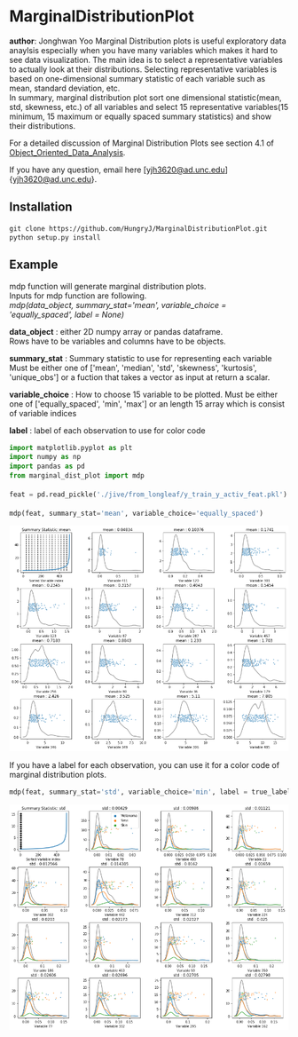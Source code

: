 # MarginalDistributionPlot

**author**: Jonghwan Yoo
Marginal Distribution plots is useful exploratory data anaylsis especially when you have many variables which makes it hard to see data visualization. The main idea is to select a representative variables to actually look at their distributions. Selecting representative variables is based on one-dimensional summary statistic of each variable such as mean, standard deviation, etc.  
In summary, marginal distribution plot sort one dimensional statistic(mean, std, skewness, etc.) of all variables and select 15 representative variables(15 minimum, 15 maximum or equally spaced summary statistics) and show their distributions. 

For a detailed discussion of Marginal Distribution Plots see section 4.1 of [Object_Oriented_Data_Analysis](https://marronwebfiles.sites.oasis.unc.edu/Teaching/OODA-STOR881-Fall2019/OODAbookV10tempAug15.pdf).

If you have any question, email here [yjh3620@ad.unc.edu]{yjh3620@ad.unc.edu}.

## Installation

```
git clone https://github.com/HungryJ/MarginalDistributionPlot.git
python setup.py install
```

## Example
mdp function will generate marginal distribution plots.  
Inputs for mdp function are following.  
_mdp(data_object, summary_stat='mean', variable_choice = 'equally_spaced', label = None)_

**data_object** : either 2D numpy array or pandas dataframe.  
Rows have to be variables and columns have to be objects.  

**summary_stat** : Summary statistic to use for representing each variable
Must be either one of ['mean', 'median', 'std', 'skewness', 'kurtosis', 'unique_obs'] or a fuction that takes a vector as input at return a scalar. 

**variable_choice** : How to choose 15 variable to be plotted.
Must be either one of ['equally_spaced', 'min', 'max'] or an length 15 array which is consist of variable indices 

**label** : label of each observation to use for color code

```python
import matplotlib.pyplot as plt
import numpy as np
import pandas as pd
from marginal_dist_plot import mdp

feat = pd.read_pickle('./jive/from_longleaf/y_train_y_activ_feat.pkl')

mdp(feat, summary_stat='mean', variable_choice='equally_spaced')
```

![alt text](images/example1.png)


If you have a label for each observation, you can use it for a color code of marginal distribution plots.

```python
mdp(feat, summary_stat='std', variable_choice='min', label = true_label)
```

![alt text](images/example2.png)
